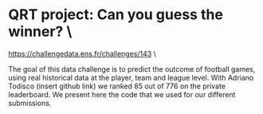 # QRT project: Can you guess the winner? \\

https://challengedata.ens.fr/challenges/143 \\

The goal of this data challenge is to predict the outcome of football games, using real historical data at the player, team and league level. With Adriano Todisco (insert github link) we ranked 85 out of 776 on the private leaderboard. We present here the code that we used for our different submissions.
